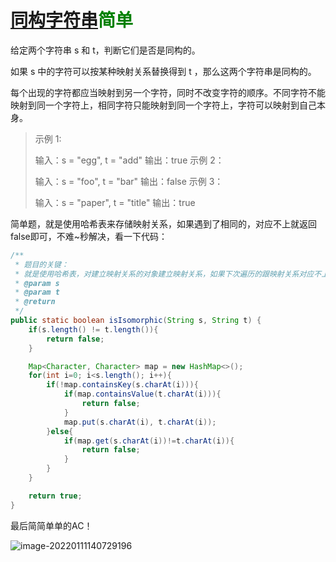 # [同构字符串](https://leetcode-cn.com/problems/isomorphic-strings/)<font color=green>简单</font>

给定两个字符串 s 和 t，判断它们是否是同构的。

如果 s 中的字符可以按某种映射关系替换得到 t ，那么这两个字符串是同构的。

每个出现的字符都应当映射到另一个字符，同时不改变字符的顺序。不同字符不能映射到同一个字符上，相同字符只能映射到同一个字符上，字符可以映射到自己本身。

> 示例 1:
>
> 输入：s = "egg", t = "add"
> 输出：true
> 示例 2：
>
> 输入：s = "foo", t = "bar"
> 输出：false
> 示例 3：
>
> 输入：s = "paper", t = "title"
> 输出：true



简单题，就是使用哈希表来存储映射关系，如果遇到了相同的，对应不上就返回false即可，不难~秒解决，看一下代码：

```java
/**
 * 题目的关键：
 * 就是使用哈希表，对建立映射关系的对象建立映射关系，如果下次遍历的跟映射关系对应不上，就直接返回false否则就是true
 * @param s
 * @param t
 * @return
 */
public static boolean isIsomorphic(String s, String t) {
    if(s.length() != t.length()){
        return false;
    }

    Map<Character, Character> map = new HashMap<>();
    for(int i=0; i<s.length(); i++){
        if(!map.containsKey(s.charAt(i))){
            if(map.containsValue(t.charAt(i))){
                return false;
            }
            map.put(s.charAt(i), t.charAt(i));
        }else{
            if(map.get(s.charAt(i))!=t.charAt(i)){
                return false;
            }
        }
    }

    return true;
}
```

最后简简单单的AC！

![image-20220111140729196](http://rloqc3ngo.hd-bkt.clouddn.com/image-20220111140729196.png)